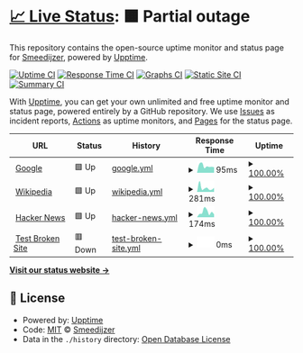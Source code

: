# [📈 Live Status](https://smeedijzer-online.github.io/status): <!--live status--> **🟧 Partial outage**

This repository contains the open-source uptime monitor and status page for [Smeedijzer](https://smeedijzer-online.github.io/status), powered by [Upptime](https://github.com/upptime/upptime).

[![Uptime CI](https://github.com/smeedijzer-online/status/workflows/Uptime%20CI/badge.svg)](https://github.com/smeedijzer-online/status/actions?query=workflow%3A%22Uptime+CI%22)
[![Response Time CI](https://github.com/smeedijzer-online/status/workflows/Response%20Time%20CI/badge.svg)](https://github.com/smeedijzer-online/status/actions?query=workflow%3A%22Response+Time+CI%22)
[![Graphs CI](https://github.com/smeedijzer-online/status/workflows/Graphs%20CI/badge.svg)](https://github.com/smeedijzer-online/status/actions?query=workflow%3A%22Graphs+CI%22)
[![Static Site CI](https://github.com/smeedijzer-online/status/workflows/Static%20Site%20CI/badge.svg)](https://github.com/smeedijzer-online/status/actions?query=workflow%3A%22Static+Site+CI%22)
[![Summary CI](https://github.com/smeedijzer-online/status/workflows/Summary%20CI/badge.svg)](https://github.com/smeedijzer-online/status/actions?query=workflow%3A%22Summary+CI%22)

With [Upptime](https://upptime.js.org), you can get your own unlimited and free uptime monitor and status page, powered entirely by a GitHub repository. We use [Issues](https://github.com/smeedijzer-online/status/issues) as incident reports, [Actions](https://github.com/smeedijzer-online/status/actions) as uptime monitors, and [Pages](https://smeedijzer-online.github.io/status) for the status page.

<!--start: status pages-->
<!-- This summary is generated by Upptime (https://github.com/upptime/upptime) -->
<!-- Do not edit this manually, your changes will be overwritten -->
<!-- prettier-ignore -->
| URL | Status | History | Response Time | Uptime |
| --- | ------ | ------- | ------------- | ------ |
| <img alt="" src="https://favicons.githubusercontent.com/www.google.com" height="13"> [Google](https://www.google.com) | 🟩 Up | [google.yml](https://github.com/smeedijzer-online/status/commits/HEAD/history/google.yml) | <details><summary><img alt="Response time graph" src="./graphs/google/response-time-week.png" height="20"> 95ms</summary><br><a href="https://smeedijzer-online.github.io/status/history/google"><img alt="Response time 105" src="https://img.shields.io/endpoint?url=https%3A%2F%2Fraw.githubusercontent.com%2Fsmeedijzer-online%2Fstatus%2FHEAD%2Fapi%2Fgoogle%2Fresponse-time.json"></a><br><a href="https://smeedijzer-online.github.io/status/history/google"><img alt="24-hour response time 77" src="https://img.shields.io/endpoint?url=https%3A%2F%2Fraw.githubusercontent.com%2Fsmeedijzer-online%2Fstatus%2FHEAD%2Fapi%2Fgoogle%2Fresponse-time-day.json"></a><br><a href="https://smeedijzer-online.github.io/status/history/google"><img alt="7-day response time 95" src="https://img.shields.io/endpoint?url=https%3A%2F%2Fraw.githubusercontent.com%2Fsmeedijzer-online%2Fstatus%2FHEAD%2Fapi%2Fgoogle%2Fresponse-time-week.json"></a><br><a href="https://smeedijzer-online.github.io/status/history/google"><img alt="30-day response time 102" src="https://img.shields.io/endpoint?url=https%3A%2F%2Fraw.githubusercontent.com%2Fsmeedijzer-online%2Fstatus%2FHEAD%2Fapi%2Fgoogle%2Fresponse-time-month.json"></a><br><a href="https://smeedijzer-online.github.io/status/history/google"><img alt="1-year response time 105" src="https://img.shields.io/endpoint?url=https%3A%2F%2Fraw.githubusercontent.com%2Fsmeedijzer-online%2Fstatus%2FHEAD%2Fapi%2Fgoogle%2Fresponse-time-year.json"></a></details> | <details><summary><a href="https://smeedijzer-online.github.io/status/history/google">100.00%</a></summary><a href="https://smeedijzer-online.github.io/status/history/google"><img alt="All-time uptime 100.00%" src="https://img.shields.io/endpoint?url=https%3A%2F%2Fraw.githubusercontent.com%2Fsmeedijzer-online%2Fstatus%2FHEAD%2Fapi%2Fgoogle%2Fuptime.json"></a><br><a href="https://smeedijzer-online.github.io/status/history/google"><img alt="24-hour uptime 100.00%" src="https://img.shields.io/endpoint?url=https%3A%2F%2Fraw.githubusercontent.com%2Fsmeedijzer-online%2Fstatus%2FHEAD%2Fapi%2Fgoogle%2Fuptime-day.json"></a><br><a href="https://smeedijzer-online.github.io/status/history/google"><img alt="7-day uptime 100.00%" src="https://img.shields.io/endpoint?url=https%3A%2F%2Fraw.githubusercontent.com%2Fsmeedijzer-online%2Fstatus%2FHEAD%2Fapi%2Fgoogle%2Fuptime-week.json"></a><br><a href="https://smeedijzer-online.github.io/status/history/google"><img alt="30-day uptime 100.00%" src="https://img.shields.io/endpoint?url=https%3A%2F%2Fraw.githubusercontent.com%2Fsmeedijzer-online%2Fstatus%2FHEAD%2Fapi%2Fgoogle%2Fuptime-month.json"></a><br><a href="https://smeedijzer-online.github.io/status/history/google"><img alt="1-year uptime 100.00%" src="https://img.shields.io/endpoint?url=https%3A%2F%2Fraw.githubusercontent.com%2Fsmeedijzer-online%2Fstatus%2FHEAD%2Fapi%2Fgoogle%2Fuptime-year.json"></a></details>
| <img alt="" src="https://favicons.githubusercontent.com/en.wikipedia.org" height="13"> [Wikipedia](https://en.wikipedia.org) | 🟩 Up | [wikipedia.yml](https://github.com/smeedijzer-online/status/commits/HEAD/history/wikipedia.yml) | <details><summary><img alt="Response time graph" src="./graphs/wikipedia/response-time-week.png" height="20"> 281ms</summary><br><a href="https://smeedijzer-online.github.io/status/history/wikipedia"><img alt="Response time 252" src="https://img.shields.io/endpoint?url=https%3A%2F%2Fraw.githubusercontent.com%2Fsmeedijzer-online%2Fstatus%2FHEAD%2Fapi%2Fwikipedia%2Fresponse-time.json"></a><br><a href="https://smeedijzer-online.github.io/status/history/wikipedia"><img alt="24-hour response time 278" src="https://img.shields.io/endpoint?url=https%3A%2F%2Fraw.githubusercontent.com%2Fsmeedijzer-online%2Fstatus%2FHEAD%2Fapi%2Fwikipedia%2Fresponse-time-day.json"></a><br><a href="https://smeedijzer-online.github.io/status/history/wikipedia"><img alt="7-day response time 281" src="https://img.shields.io/endpoint?url=https%3A%2F%2Fraw.githubusercontent.com%2Fsmeedijzer-online%2Fstatus%2FHEAD%2Fapi%2Fwikipedia%2Fresponse-time-week.json"></a><br><a href="https://smeedijzer-online.github.io/status/history/wikipedia"><img alt="30-day response time 218" src="https://img.shields.io/endpoint?url=https%3A%2F%2Fraw.githubusercontent.com%2Fsmeedijzer-online%2Fstatus%2FHEAD%2Fapi%2Fwikipedia%2Fresponse-time-month.json"></a><br><a href="https://smeedijzer-online.github.io/status/history/wikipedia"><img alt="1-year response time 252" src="https://img.shields.io/endpoint?url=https%3A%2F%2Fraw.githubusercontent.com%2Fsmeedijzer-online%2Fstatus%2FHEAD%2Fapi%2Fwikipedia%2Fresponse-time-year.json"></a></details> | <details><summary><a href="https://smeedijzer-online.github.io/status/history/wikipedia">100.00%</a></summary><a href="https://smeedijzer-online.github.io/status/history/wikipedia"><img alt="All-time uptime 100.00%" src="https://img.shields.io/endpoint?url=https%3A%2F%2Fraw.githubusercontent.com%2Fsmeedijzer-online%2Fstatus%2FHEAD%2Fapi%2Fwikipedia%2Fuptime.json"></a><br><a href="https://smeedijzer-online.github.io/status/history/wikipedia"><img alt="24-hour uptime 100.00%" src="https://img.shields.io/endpoint?url=https%3A%2F%2Fraw.githubusercontent.com%2Fsmeedijzer-online%2Fstatus%2FHEAD%2Fapi%2Fwikipedia%2Fuptime-day.json"></a><br><a href="https://smeedijzer-online.github.io/status/history/wikipedia"><img alt="7-day uptime 100.00%" src="https://img.shields.io/endpoint?url=https%3A%2F%2Fraw.githubusercontent.com%2Fsmeedijzer-online%2Fstatus%2FHEAD%2Fapi%2Fwikipedia%2Fuptime-week.json"></a><br><a href="https://smeedijzer-online.github.io/status/history/wikipedia"><img alt="30-day uptime 100.00%" src="https://img.shields.io/endpoint?url=https%3A%2F%2Fraw.githubusercontent.com%2Fsmeedijzer-online%2Fstatus%2FHEAD%2Fapi%2Fwikipedia%2Fuptime-month.json"></a><br><a href="https://smeedijzer-online.github.io/status/history/wikipedia"><img alt="1-year uptime 100.00%" src="https://img.shields.io/endpoint?url=https%3A%2F%2Fraw.githubusercontent.com%2Fsmeedijzer-online%2Fstatus%2FHEAD%2Fapi%2Fwikipedia%2Fuptime-year.json"></a></details>
| <img alt="" src="https://favicons.githubusercontent.com/news.ycombinator.com" height="13"> [Hacker News](https://news.ycombinator.com) | 🟩 Up | [hacker-news.yml](https://github.com/smeedijzer-online/status/commits/HEAD/history/hacker-news.yml) | <details><summary><img alt="Response time graph" src="./graphs/hacker-news/response-time-week.png" height="20"> 174ms</summary><br><a href="https://smeedijzer-online.github.io/status/history/hacker-news"><img alt="Response time 287" src="https://img.shields.io/endpoint?url=https%3A%2F%2Fraw.githubusercontent.com%2Fsmeedijzer-online%2Fstatus%2FHEAD%2Fapi%2Fhacker-news%2Fresponse-time.json"></a><br><a href="https://smeedijzer-online.github.io/status/history/hacker-news"><img alt="24-hour response time 100" src="https://img.shields.io/endpoint?url=https%3A%2F%2Fraw.githubusercontent.com%2Fsmeedijzer-online%2Fstatus%2FHEAD%2Fapi%2Fhacker-news%2Fresponse-time-day.json"></a><br><a href="https://smeedijzer-online.github.io/status/history/hacker-news"><img alt="7-day response time 174" src="https://img.shields.io/endpoint?url=https%3A%2F%2Fraw.githubusercontent.com%2Fsmeedijzer-online%2Fstatus%2FHEAD%2Fapi%2Fhacker-news%2Fresponse-time-week.json"></a><br><a href="https://smeedijzer-online.github.io/status/history/hacker-news"><img alt="30-day response time 223" src="https://img.shields.io/endpoint?url=https%3A%2F%2Fraw.githubusercontent.com%2Fsmeedijzer-online%2Fstatus%2FHEAD%2Fapi%2Fhacker-news%2Fresponse-time-month.json"></a><br><a href="https://smeedijzer-online.github.io/status/history/hacker-news"><img alt="1-year response time 287" src="https://img.shields.io/endpoint?url=https%3A%2F%2Fraw.githubusercontent.com%2Fsmeedijzer-online%2Fstatus%2FHEAD%2Fapi%2Fhacker-news%2Fresponse-time-year.json"></a></details> | <details><summary><a href="https://smeedijzer-online.github.io/status/history/hacker-news">100.00%</a></summary><a href="https://smeedijzer-online.github.io/status/history/hacker-news"><img alt="All-time uptime 99.99%" src="https://img.shields.io/endpoint?url=https%3A%2F%2Fraw.githubusercontent.com%2Fsmeedijzer-online%2Fstatus%2FHEAD%2Fapi%2Fhacker-news%2Fuptime.json"></a><br><a href="https://smeedijzer-online.github.io/status/history/hacker-news"><img alt="24-hour uptime 100.00%" src="https://img.shields.io/endpoint?url=https%3A%2F%2Fraw.githubusercontent.com%2Fsmeedijzer-online%2Fstatus%2FHEAD%2Fapi%2Fhacker-news%2Fuptime-day.json"></a><br><a href="https://smeedijzer-online.github.io/status/history/hacker-news"><img alt="7-day uptime 100.00%" src="https://img.shields.io/endpoint?url=https%3A%2F%2Fraw.githubusercontent.com%2Fsmeedijzer-online%2Fstatus%2FHEAD%2Fapi%2Fhacker-news%2Fuptime-week.json"></a><br><a href="https://smeedijzer-online.github.io/status/history/hacker-news"><img alt="30-day uptime 100.00%" src="https://img.shields.io/endpoint?url=https%3A%2F%2Fraw.githubusercontent.com%2Fsmeedijzer-online%2Fstatus%2FHEAD%2Fapi%2Fhacker-news%2Fuptime-month.json"></a><br><a href="https://smeedijzer-online.github.io/status/history/hacker-news"><img alt="1-year uptime 99.99%" src="https://img.shields.io/endpoint?url=https%3A%2F%2Fraw.githubusercontent.com%2Fsmeedijzer-online%2Fstatus%2FHEAD%2Fapi%2Fhacker-news%2Fuptime-year.json"></a></details>
| <img alt="" src="https://favicons.githubusercontent.com/thissitedoesnotexist.koj.co" height="13"> [Test Broken Site](https://thissitedoesnotexist.koj.co) | 🟥 Down | [test-broken-site.yml](https://github.com/smeedijzer-online/status/commits/HEAD/history/test-broken-site.yml) | <details><summary><img alt="Response time graph" src="./graphs/test-broken-site/response-time-week.png" height="20"> 0ms</summary><br><a href="https://smeedijzer-online.github.io/status/history/test-broken-site"><img alt="Response time 0" src="https://img.shields.io/endpoint?url=https%3A%2F%2Fraw.githubusercontent.com%2Fsmeedijzer-online%2Fstatus%2FHEAD%2Fapi%2Ftest-broken-site%2Fresponse-time.json"></a><br><a href="https://smeedijzer-online.github.io/status/history/test-broken-site"><img alt="24-hour response time 0" src="https://img.shields.io/endpoint?url=https%3A%2F%2Fraw.githubusercontent.com%2Fsmeedijzer-online%2Fstatus%2FHEAD%2Fapi%2Ftest-broken-site%2Fresponse-time-day.json"></a><br><a href="https://smeedijzer-online.github.io/status/history/test-broken-site"><img alt="7-day response time 0" src="https://img.shields.io/endpoint?url=https%3A%2F%2Fraw.githubusercontent.com%2Fsmeedijzer-online%2Fstatus%2FHEAD%2Fapi%2Ftest-broken-site%2Fresponse-time-week.json"></a><br><a href="https://smeedijzer-online.github.io/status/history/test-broken-site"><img alt="30-day response time 0" src="https://img.shields.io/endpoint?url=https%3A%2F%2Fraw.githubusercontent.com%2Fsmeedijzer-online%2Fstatus%2FHEAD%2Fapi%2Ftest-broken-site%2Fresponse-time-month.json"></a><br><a href="https://smeedijzer-online.github.io/status/history/test-broken-site"><img alt="1-year response time 0" src="https://img.shields.io/endpoint?url=https%3A%2F%2Fraw.githubusercontent.com%2Fsmeedijzer-online%2Fstatus%2FHEAD%2Fapi%2Ftest-broken-site%2Fresponse-time-year.json"></a></details> | <details><summary><a href="https://smeedijzer-online.github.io/status/history/test-broken-site">100.00%</a></summary><a href="https://smeedijzer-online.github.io/status/history/test-broken-site"><img alt="All-time uptime 100.00%" src="https://img.shields.io/endpoint?url=https%3A%2F%2Fraw.githubusercontent.com%2Fsmeedijzer-online%2Fstatus%2FHEAD%2Fapi%2Ftest-broken-site%2Fuptime.json"></a><br><a href="https://smeedijzer-online.github.io/status/history/test-broken-site"><img alt="24-hour uptime 100.00%" src="https://img.shields.io/endpoint?url=https%3A%2F%2Fraw.githubusercontent.com%2Fsmeedijzer-online%2Fstatus%2FHEAD%2Fapi%2Ftest-broken-site%2Fuptime-day.json"></a><br><a href="https://smeedijzer-online.github.io/status/history/test-broken-site"><img alt="7-day uptime 100.00%" src="https://img.shields.io/endpoint?url=https%3A%2F%2Fraw.githubusercontent.com%2Fsmeedijzer-online%2Fstatus%2FHEAD%2Fapi%2Ftest-broken-site%2Fuptime-week.json"></a><br><a href="https://smeedijzer-online.github.io/status/history/test-broken-site"><img alt="30-day uptime 100.00%" src="https://img.shields.io/endpoint?url=https%3A%2F%2Fraw.githubusercontent.com%2Fsmeedijzer-online%2Fstatus%2FHEAD%2Fapi%2Ftest-broken-site%2Fuptime-month.json"></a><br><a href="https://smeedijzer-online.github.io/status/history/test-broken-site"><img alt="1-year uptime 100.00%" src="https://img.shields.io/endpoint?url=https%3A%2F%2Fraw.githubusercontent.com%2Fsmeedijzer-online%2Fstatus%2FHEAD%2Fapi%2Ftest-broken-site%2Fuptime-year.json"></a></details>

<!--end: status pages-->

[**Visit our status website →**](https://smeedijzer-online.github.io/status)

## 📄 License

- Powered by: [Upptime](https://github.com/upptime/upptime)
- Code: [MIT](./LICENSE) © [Smeedijzer](https://smeedijzer-online.github.io/status)
- Data in the `./history` directory: [Open Database License](https://opendatacommons.org/licenses/odbl/1-0/)
